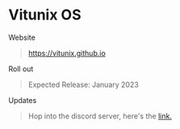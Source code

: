 # Vitunix OS

Website
> https://vitunix.github.io


Roll out
> Expected Release: January 2023


Updates
> Hop into the discord server, here's the <a href="https://discord.gg/S9ya7eujqZ" target="_blank"> link. </a>

